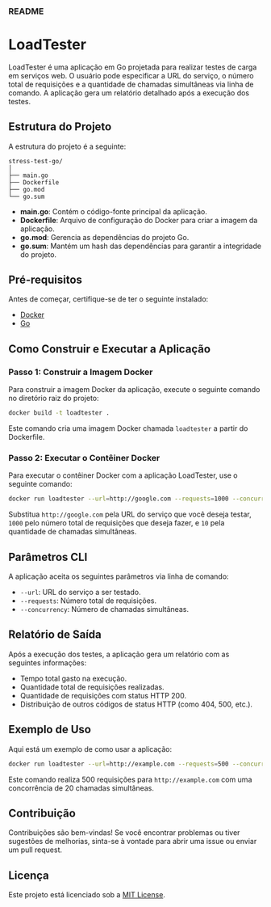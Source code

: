 ### README

# LoadTester

LoadTester é uma aplicação em Go projetada para realizar testes de carga em serviços web. O usuário pode especificar a URL do serviço, o número total de requisições e a quantidade de chamadas simultâneas via linha de comando. A aplicação gera um relatório detalhado após a execução dos testes.

## Estrutura do Projeto

A estrutura do projeto é a seguinte:

```
stress-test-go/
│
├── main.go
├── Dockerfile
├── go.mod
└── go.sum
```

- **main.go**: Contém o código-fonte principal da aplicação.
- **Dockerfile**: Arquivo de configuração do Docker para criar a imagem da aplicação.
- **go.mod**: Gerencia as dependências do projeto Go.
- **go.sum**: Mantém um hash das dependências para garantir a integridade do projeto.

## Pré-requisitos

Antes de começar, certifique-se de ter o seguinte instalado:

- [Docker](https://www.docker.com/)
- [Go](https://golang.org/)

## Como Construir e Executar a Aplicação

### Passo 1: Construir a Imagem Docker

Para construir a imagem Docker da aplicação, execute o seguinte comando no diretório raiz do projeto:

```sh
docker build -t loadtester .
```

Este comando cria uma imagem Docker chamada `loadtester` a partir do Dockerfile.

### Passo 2: Executar o Contêiner Docker

Para executar o contêiner Docker com a aplicação LoadTester, use o seguinte comando:

```sh
docker run loadtester --url=http://google.com --requests=1000 --concurrency=10
```

Substitua `http://google.com` pela URL do serviço que você deseja testar, `1000` pelo número total de requisições que deseja fazer, e `10` pela quantidade de chamadas simultâneas.

## Parâmetros CLI

A aplicação aceita os seguintes parâmetros via linha de comando:

- `--url`: URL do serviço a ser testado.
- `--requests`: Número total de requisições.
- `--concurrency`: Número de chamadas simultâneas.

## Relatório de Saída

Após a execução dos testes, a aplicação gera um relatório com as seguintes informações:

- Tempo total gasto na execução.
- Quantidade total de requisições realizadas.
- Quantidade de requisições com status HTTP 200.
- Distribuição de outros códigos de status HTTP (como 404, 500, etc.).

## Exemplo de Uso

Aqui está um exemplo de como usar a aplicação:

```sh
docker run loadtester --url=http://example.com --requests=500 --concurrency=20
```

Este comando realiza 500 requisições para `http://example.com` com uma concorrência de 20 chamadas simultâneas.

## Contribuição

Contribuições são bem-vindas! Se você encontrar problemas ou tiver sugestões de melhorias, sinta-se à vontade para abrir uma issue ou enviar um pull request.

## Licença

Este projeto está licenciado sob a [MIT License](LICENSE).